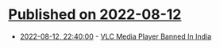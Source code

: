 # [Published on 2022-08-12](index.md)

* [2022-08-12, 22:40:00](https://news.slashdot.org/story/22/08/12/1915249/vlc-media-player-banned-in-india?utm_source=rss1.0mainlinkanon&utm_medium=feed) - [VLC Media Player Banned In India](https://news.slashdot.org/story/22/08/12/1915249/vlc-media-player-banned-in-india?utm_source=rss1.0mainlinkanon&utm_medium=feed)
